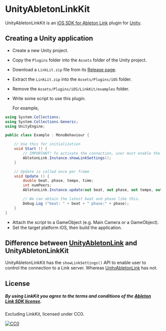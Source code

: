 # UnityAbletonLinkKit

UnityAbletonLinkKit is an [iOS SDK for Ableton Link](https://github.com/Ableton/LinkKit) plugin for [Unity](https://unity3d.com).

## Creating a Unity application

- Create a new Unity project.
- Copy the `Plugins` folder into the `Assets` folder of the Unity project.
- Download a `LinkLit.zip` file from its [Release page](https://github.com/Ableton/LinkKit/releases).
- Extract the `LinkLit.zip` into the `Assets/Plugins/iOS` folder.
- Remove the `Assets/Plugins/iOS/LinkKit/examples` folder.
- Write some script to use this plugin.

  For example,

```Example.cs
using System.Collections;
using System.Collections.Generic;
using UnityEngine;

public class Example : MonoBehaviour {

    // Use this for initialization
    void Start () {
        // IMPORTANT! To activate the connection, user must enable the setting manually.
        AbletonLink.Instance.showLinkSettings();
    }

    // Update is called once per frame
    void Update () {
        double beat, phase, tempo, time;
        int numPeers;
        AbletonLink.Instance.update(out beat, out phase, out tempo, out time, out numPeers);

        // We can obtain the latest beat and phase like this.
        Debug.Log ("beat: " + beat + " phase:" + phase);
    }
}
```

- Attach the script to a GameObject (e.g. Main Camera or a GameObject).
- Set the target platform iOS, then build the application.

## Difference between [UnityAbletonLink](https://github.com/comoc/UnityAbletonLink) and UnityAbletonLinkKit

UnityAbletonLinkKit has the `showLinkSettings()` API to enable user to control the connection to a Link server. Whereas [UnityAbletonLink](https://github.com/comoc/UnityAbletonLink) has not.

## License

##### By using LinkKit you agree to the terms and conditions of the [Ableton Link SDK license](https://github.com/Ableton/LinkKit/blob/master/LICENSE.md).

Excluding LinkKit, licensed under CC0.

[![CC0](http://i.creativecommons.org/p/zero/1.0/88x31.png "CC0")](http://creativecommons.org/publicdomain/zero/1.0/deed)
